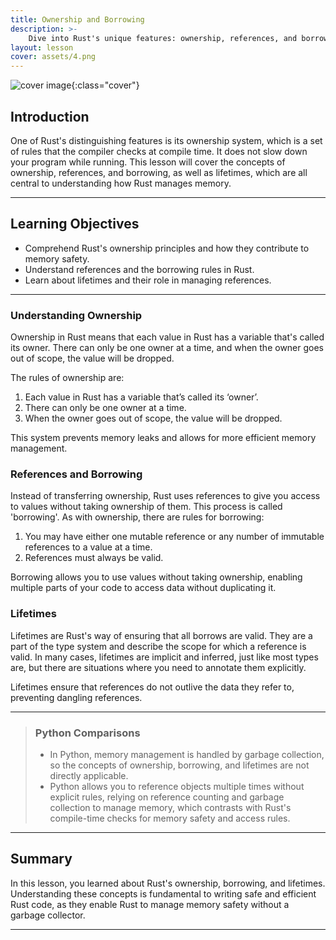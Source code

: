 ```yaml
---
title: Ownership and Borrowing
description: >-
    Dive into Rust's unique features: ownership, references, and borrowing, and understand their impact on memory safety and concurrency.
layout: lesson
cover: assets/4.png
---
```


![cover image]({{page.cover}}){:class="cover"}

## Introduction

One of Rust's distinguishing features is its ownership system, which is a set of rules that the compiler checks at compile time. It does not slow down your program while running. This lesson will cover the concepts of ownership, references, and borrowing, as well as lifetimes, which are all central to understanding how Rust manages memory.

---

## Learning Objectives

- Comprehend Rust's ownership principles and how they contribute to memory safety.
- Understand references and the borrowing rules in Rust.
- Learn about lifetimes and their role in managing references.

---

### Understanding Ownership

Ownership in Rust means that each value in Rust has a variable that's called its owner. There can only be one owner at a time, and when the owner goes out of scope, the value will be dropped.

The rules of ownership are:

1. Each value in Rust has a variable that’s called its ‘owner’.
2. There can only be one owner at a time.
3. When the owner goes out of scope, the value will be dropped.

This system prevents memory leaks and allows for more efficient memory management.

### References and Borrowing

Instead of transferring ownership, Rust uses references to give you access to values without taking ownership of them. This process is called 'borrowing'. As with ownership, there are rules for borrowing:

1. You may have either one mutable reference or any number of immutable references to a value at a time.
2. References must always be valid.

Borrowing allows you to use values without taking ownership, enabling multiple parts of your code to access data without duplicating it.

### Lifetimes

Lifetimes are Rust's way of ensuring that all borrows are valid. They are a part of the type system and describe the scope for which a reference is valid. In many cases, lifetimes are implicit and inferred, just like most types are, but there are situations where you need to annotate them explicitly.

Lifetimes ensure that references do not outlive the data they refer to, preventing dangling references.

---

> ### Python Comparisons
>
> - In Python, memory management is handled by garbage collection, so the concepts of ownership, borrowing, and lifetimes are not directly applicable.
> - Python allows you to reference objects multiple times without explicit rules, relying on reference counting and garbage collection to manage memory, which contrasts with Rust's compile-time checks for memory safety and access rules.

---

## Summary

In this lesson, you learned about Rust's ownership, borrowing, and lifetimes. Understanding these concepts is fundamental to writing safe and efficient Rust code, as they enable Rust to manage memory safety without a garbage collector.

---
